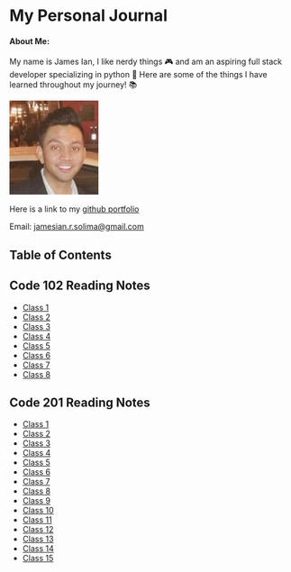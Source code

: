 # My Personal Journal

#### About Me:
My name is James Ian, I like nerdy things 🎮 and am an aspiring full stack developer specializing in python 🐍 
Here are some of the things I have learned throughout my journey! :books:

![Itsa me James Ian](picture_resume_small.jpg)

Here is a link to my [github portfolio](https://github.com/jamesCodes808)

Email: [jamesian.r.solima@gmail.com](mailto:jamesian.r.solima@gmail.com) 


## Table of Contents

## Code 102 Reading Notes

- [Class 1](102/class1.md)
- [Class 2](102/class2.md)
- [Class 3](102/class3.md)
- [Class 4](102/class4.md)
- [Class 5](102/class5.md)
- [Class 6](102/class6.md)
- [Class 7](102/class7.md)
- [Class 8](102/class8.md)

## Code 201 Reading Notes

- [Class 1](201/class1.md)
- [Class 2](201/class2.md)
- [Class 3](201/class3.md)
- [Class 4](201/class4.md)
- [Class 5](201/class5.md)
- [Class 6](201/class6.md)
- [Class 7](201/class7.md)
- [Class 8](201/class8.md)
- [Class 9](201/class9.md)
- [Class 10](201/class10.md)
- [Class 11](201/class11.md)
- [Class 12](201/class12.md)
- [Class 13](201/class13.md)
- [Class 14](201/class14.md)
- [Class 15](201/class15.md)



